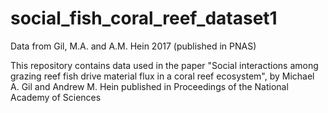 # social_fish_coral_reef_dataset1
Data from Gil, M.A. and A.M. Hein 2017 (published in PNAS)

This repository contains data used in the paper "Social interactions among grazing reef fish drive material flux in a coral reef ecosystem",
by Michael A. Gil and Andrew M. Hein
published in Proceedings of the National Academy of Sciences

